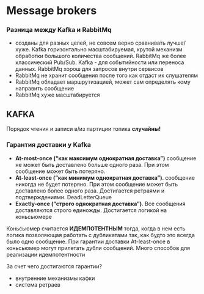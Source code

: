 # Message brokers

### Разница между Kafka и RabbitMq
- созданы для разных целей, не совсем верно сравнивать лучше/хуже. Kafka горизонтально масштабируемая, крутой механизм обработки большого количества сообщений. RabbitMq же более классический Pub/Sub. Kafka - для событийности или переноса данных. RabbitMq хорош для запросов внутри сервисов
- RabbitMq не хранит сообщения после того как отдаст их слушателям
- RabbitMq обладает маршрутизацией, может сам определять кому направить сообщение
- RabbitMq хуже масштабируется

## KAFKA

Порядок чтения и записи в/из партиции топика **случайны!**

### Гарантия доставки у Kafka
- **At-most-once (“как максимум однократная доставка”)** сообщение не может быть доставлено больше одного раза. При этом сообщение может быть потеряно.
- **At-least-once (“как минимум однократная доставка”)**. сообщение никогда не будет потеряно. При этом сообщение может быть доставлено более одного раза. Достигается ретраями и подтверждениями.  DeadLetterQueue
- **Exactly-once (“строго однократная доставка”)**. Все сообщения доставляются строго единожды. Достигается логикой на коньсьюмере

Коньсьюмер считается **ИДЕМПОТЕНТНЫМ** тогда, когда в нем есть логика позволяющая работать с дубликатами так, как будто это всегда было одно сообщение. При гарантии доставки At-least-once в коньсьюмер могут прилетать дубли сообщений. Много способов для реализации идемпотентности

За счет чего достигаются гарантии? 
 - внутренние механизмы кафки
 - система ретраев